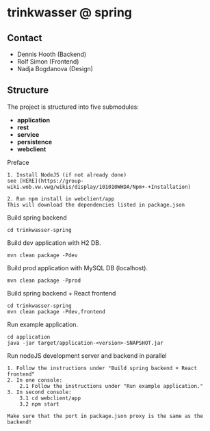 # trinkwasser @ spring

## Contact
* Dennis Hooth (Backend)
* Rolf Simon (Frontend)
* Nadja Bogdanova (Design)

## Structure
The project is structured into five submodules:
* **application**
* **rest**
* **service**
* **persistence**
* **webclient**

Preface
```
1. Install NodeJS (if not already done)
see [HERE](https://group-wiki.wob.vw.vwg/wikis/display/101010WHDA/Npm+-+Installation)

2. Run npm install in webclient/app
This will download the dependencies listed in package.json
```

Build spring backend
```
cd trinkwasser-spring
```

Build dev application with H2 DB.
```
mvn clean package -Pdev
```

Build prod application with MySQL DB (localhost).
```
mvn clean package -Pprod
```

Build spring backend + React frontend
```
cd trinkwasser-spring
mvn clean package -Pdev,frontend
```

Run example application.
```
cd application
java -jar target/application-<version>-SNAPSHOT.jar 
```

Run nodeJS development server and backend in parallel
```
1. Follow the instructions under "Build spring backend + React frontend"
2. In one console:
    2.1 Follow the instructions under "Run example application."
3. In second console:
    3.1 cd webclient/app
    3.2 npm start

Make sure that the port in package.json proxy is the same as the backend!
```
